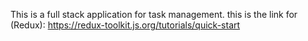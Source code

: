 This is a full stack application for task management.
this is the link for (Redux): https://redux-toolkit.js.org/tutorials/quick-start